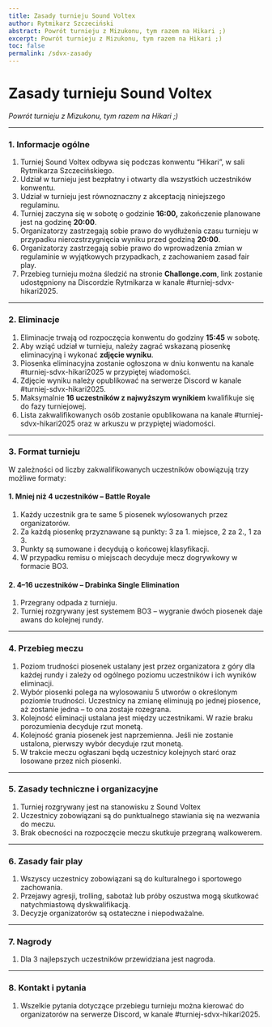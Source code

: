 ```yaml
---
title: Zasady turnieju Sound Voltex
author: Rytmikarz Szczeciński
abstract: Powrót turnieju z Mizukonu, tym razem na Hikari ;)
excerpt: Powrót turnieju z Mizukonu, tym razem na Hikari ;)
toc: false
permalink: /sdvx-zasady
---
```


# Zasady turnieju Sound Voltex

*Powrót turnieju z Mizukonu, tym razem na Hikari ;)*

------



### **1. Informacje ogólne**

1. Turniej Sound Voltex odbywa się podczas konwentu “Hikari”, w sali Rytmikarza Szczecińskiego.
2. Udział w turnieju jest bezpłatny i otwarty dla wszystkich uczestników konwentu.
3. Udział w turnieju jest równoznaczny z akceptacją niniejszego regulaminu.
4. Turniej zaczyna się w sobotę o godzinie **16:00,** zakończenie planowane jest na godzinę **20:00**.
5. Organizatorzy zastrzegają sobie prawo do wydłużenia czasu turnieju w przypadku nierozstrzygnięcia wyniku przed godziną **20:00**.
6. Organizatorzy zastrzegają sobie prawo do wprowadzenia zmian w regulaminie w wyjątkowych przypadkach, z zachowaniem zasad fair play.
7. Przebieg turnieju można śledzić na stronie **Challonge.com**, link zostanie udostępniony na Discordzie Rytmikarza w kanale #turniej-sdvx-hikari2025.



------



### **2. Eliminacje**

1. Eliminacje trwają od rozpoczęcia konwentu do godziny **15:45** w sobotę.
2. Aby wziąć udział w turnieju, należy zagrać wskazaną piosenkę eliminacyjną i wykonać **zdjęcie wyniku**.
3. Piosenka eliminacyjna zostanie ogłoszona w dniu konwentu na kanale #turniej-sdvx-hikari2025 w przypiętej wiadomości.
4. Zdjęcie wyniku należy opublikować na serwerze Discord w kanale #turniej-sdvx-hikari2025.
5. Maksymalnie **16 uczestników z najwyższym wynikiem** kwalifikuje się do fazy turniejowej.
6. Lista zakwalifikowanych osób zostanie opublikowana na kanale #turniej-sdvx-hikari2025 oraz w arkuszu w przypiętej wiadomości.



------



### **3. Format turnieju**

W zależności od liczby zakwalifikowanych uczestników obowiązują trzy możliwe formaty:

#### **1. Mniej niż 4 uczestników –** **Battle Royale**

1. Każdy uczestnik gra te same 5 piosenek wylosowanych przez organizatorów.
2. Za każdą piosenkę przyznawane są punkty: 3 za 1. miejsce, 2 za 2., 1 za 3.
3. Punkty są sumowane i decydują o końcowej klasyfikacji.
4. W przypadku remisu o miejscach decyduje mecz dogrywkowy w formacie BO3.

#### **2. 4–16 uczestników –** **Drabinka Single Elimination**

1. Przegrany odpada z turnieju.
2. Turniej rozgrywany jest systemem BO3 – wygranie dwóch piosenek daje awans do kolejnej rundy.



------



### **4. Przebieg meczu**

1. Poziom trudności piosenek ustalany jest przez organizatora z góry dla każdej rundy i zależy od ogólnego poziomu uczestników i ich wyników eliminacji.
2. Wybór piosenki polega na wylosowaniu 5 utworów o określonym poziomie trudności. Uczestnicy na zmianę eliminują po jednej piosence, aż zostanie jedna – to ona zostaje rozegrana.
3. Kolejność eliminacji ustalana jest między uczestnikami. W razie braku porozumienia decyduje rzut monetą.
4. Kolejność grania piosenek jest naprzemienna. Jeśli nie zostanie ustalona, pierwszy wybór decyduje rzut monetą.
5. W trakcie meczu ogłaszani będą uczestnicy kolejnych starć oraz losowane przez nich piosenki.



------



### **5. Zasady techniczne i organizacyjne**

1. Turniej rozgrywany jest na stanowisku z Sound Voltex
2. Uczestnicy zobowiązani są do punktualnego stawiania się na wezwania do meczu.
3. Brak obecności na rozpoczęcie meczu skutkuje przegraną walkowerem.



------



### **6. Zasady fair play**

1. Wszyscy uczestnicy zobowiązani są do kulturalnego i sportowego zachowania.
2. Przejawy agresji, trolling, sabotaż lub próby oszustwa mogą skutkować natychmiastową dyskwalifikacją.
3. Decyzje organizatorów są ostateczne i niepodważalne.



------



### **7. Nagrody**

1. Dla 3 najlepszych uczestników przewidziana jest nagroda.



------



### **8. Kontakt i pytania**

1. Wszelkie pytania dotyczące przebiegu turnieju można kierować do organizatorów na serwerze Discord, w kanale #turniej-sdvx-hikari2025.
